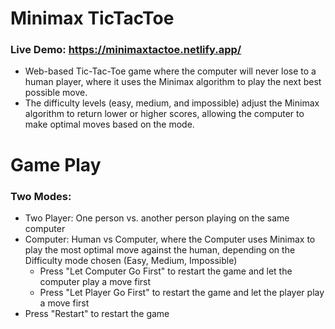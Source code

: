 # Minimax TicTacToe
### Live Demo: https://minimaxtactoe.netlify.app/
- Web-based Tic-Tac-Toe game where the computer will never lose to a human player, where it uses the Minimax algorithm to play the next best possible move.
- The difficulty levels (easy, medium, and impossible) adjust the Minimax algorithm to return lower or higher scores, allowing the computer to make optimal moves based on the mode.

# Game Play
### Two Modes:
- Two Player: One person vs. another person playing on the same computer
- Computer: Human vs Computer, where the Computer uses Minimax to play the most optimal move against the human, depending on the
  Difficulty mode chosen (Easy, Medium, Impossible)
  - Press "Let Computer Go First" to restart the game and let the computer play a move first
  - Press "Let Player Go First" to restart the game and let the player play a move first
- Press "Restart" to restart the game
